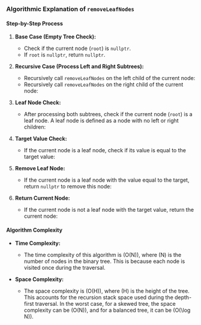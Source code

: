 ### Algorithmic Explanation of `removeLeafNodes`

#### Step-by-Step Process

1. **Base Case (Empty Tree Check):**
   - Check if the current node (`root`) is `nullptr`.
   - If `root` is `nullptr`, return `nullptr`.

2. **Recursive Case (Process Left and Right Subtrees):**
   - Recursively call `removeLeafNodes` on the left child of the current node:
   - Recursively call `removeLeafNodes` on the right child of the current node:

3. **Leaf Node Check:**
   - After processing both subtrees, check if the current node (`root`) is a leaf node. A leaf node is defined as a node with no left or right children:

4. **Target Value Check:**
   - If the current node is a leaf node, check if its value is equal to the target value:

5. **Remove Leaf Node:**
   - If the current node is a leaf node with the value equal to the target, return `nullptr` to remove this node:

6. **Return Current Node:**
   - If the current node is not a leaf node with the target value, return the current node:

#### Algorithm Complexity

- **Time Complexity:**
  - The time complexity of this algorithm is \(O(N)\), where \(N\) is the number of nodes in the binary tree. This is because each node is visited once during the traversal.

- **Space Complexity:**
  - The space complexity is \(O(H)\), where \(H\) is the height of the tree. This accounts for the recursion stack space used during the depth-first traversal. In the worst case, for a skewed tree, the space complexity can be \(O(N)\), and for a balanced tree, it can be \(O(\log N)\).
